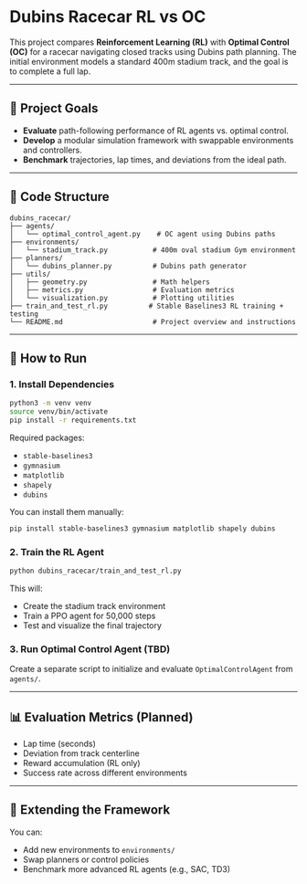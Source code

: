# Dubins Racecar RL vs OC

This project compares **Reinforcement Learning (RL)** with **Optimal Control (OC)** for a racecar navigating closed tracks using Dubins path planning. The initial environment models a standard 400m stadium track, and the goal is to complete a full lap.

---

## 🧠 Project Goals

* **Evaluate** path-following performance of RL agents vs. optimal control.
* **Develop** a modular simulation framework with swappable environments and controllers.
* **Benchmark** trajectories, lap times, and deviations from the ideal path.

---

## 📁 Code Structure

```
dubins_racecar/
├── agents/
│   └── optimal_control_agent.py    # OC agent using Dubins paths
├── environments/
│   └── stadium_track.py           # 400m oval stadium Gym environment
├── planners/
│   └── dubins_planner.py          # Dubins path generator
├── utils/
│   ├── geometry.py                # Math helpers
│   ├── metrics.py                 # Evaluation metrics
│   └── visualization.py           # Plotting utilities
├── train_and_test_rl.py          # Stable Baselines3 RL training + testing
└── README.md                      # Project overview and instructions
```

---

## 🚀 How to Run

### 1. Install Dependencies

```bash
python3 -m venv venv
source venv/bin/activate
pip install -r requirements.txt
```

Required packages:

* `stable-baselines3`
* `gymnasium`
* `matplotlib`
* `shapely`
* `dubins`

You can install them manually:

```bash
pip install stable-baselines3 gymnasium matplotlib shapely dubins
```

### 2. Train the RL Agent

```bash
python dubins_racecar/train_and_test_rl.py
```

This will:

* Create the stadium track environment
* Train a PPO agent for 50,000 steps
* Test and visualize the final trajectory

### 3. Run Optimal Control Agent (TBD)

Create a separate script to initialize and evaluate `OptimalControlAgent` from `agents/`.

---

## 📊 Evaluation Metrics (Planned)

* Lap time (seconds)
* Deviation from track centerline
* Reward accumulation (RL only)
* Success rate across different environments

---

## 🔧 Extending the Framework

You can:

* Add new environments to `environments/`
* Swap planners or control policies
* Benchmark more advanced RL agents (e.g., SAC, TD3)
